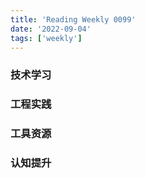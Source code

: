 ```yaml
---
title: 'Reading Weekly 0099'
date: '2022-09-04'
tags: ['weekly']
---
```


### 技术学习

### 工程实践

### 工具资源

### 认知提升
